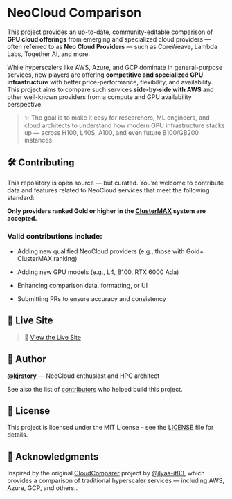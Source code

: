 # NeoCloud Comparison

This project provides an up-to-date, community-editable comparison of **GPU cloud offerings** from emerging and specialized cloud providers — often referred to as **Neo Cloud Providers** — such as CoreWeave, Lambda Labs, Together AI, and more.

While hyperscalers like AWS, Azure, and GCP dominate in general-purpose services, new players are offering **competitive and specialized GPU infrastructure** with better price-performance, flexibility, and availability. This project aims to compare such services **side-by-side with AWS** and other well-known providers from a compute and GPU availability perspective.

> ✨ The goal is to make it easy for researchers, ML engineers, and cloud architects to understand how modern GPU infrastructure stacks up — across H100, L40S, A100, and even future B100/GB200 instances.

## 🛠 Contributing

This repository is open source — but curated. You’re welcome to contribute data and features related to NeoCloud services that meet the following standard:

**Only providers ranked Gold or higher in the [ClusterMAX](https://semianalysis.com/2025/03/26/the-gpu-cloud-clustermax-rating-system-how-to-rent-gpus/) system are accepted.**

### Valid contributions include:

* Adding new qualified NeoCloud providers
  (e.g., those with Gold+ ClusterMAX ranking)

* Adding new GPU models
  (e.g., L4, B100, RTX 6000 Ada)

* Enhancing comparison data, formatting, or UI

* Submitting PRs to ensure accuracy and consistency


## 📄 Live Site

> 🔗 [View the Live Site](https://kjrstory.github.io/neocloud_comparison/)

## 👤 Author

**[@kjrstory](https://github.com/kjrstory)** — NeoCloud enthusiast and HPC architect

See also the list of [contributors](https://github.com/kjrstory/neocloud_comparison/graphs/contributors) who helped build this project.

## 📜 License

This project is licensed under the MIT License – see the [LICENSE](LICENSE) file for details.

## 🙏 Acknowledgments

Inspired by the original [CloudComparer](https://github.com/ilyas-it83/CloudComparer) project by [@ilyas-it83](https://github.com/ilyas-it83), which provides a comparison of traditional hyperscaler services — including AWS, Azure, GCP, and others..